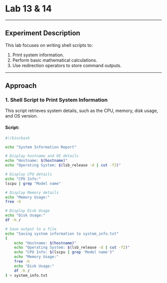 # Lab 13 & 14

---

## Experiment Description
This lab focuses on writing shell scripts to:
1. Print system information.
2. Perform basic mathematical calculations.
3. Use redirection operators to store command outputs.

---

## Approach

### 1. Shell Script to Print System Information
This script retrieves system details, such as the CPU, memory, disk usage, and OS version.

#### Script:
```bash
#!/bin/bash

echo "System Information Report"

# Display hostname and OS details
echo "Hostname: $(hostname)"
echo "Operating System: $(lsb_release -d | cut -f2)"

# Display CPU details
echo "CPU Info:"
lscpu | grep "Model name"

# Display Memory details
echo "Memory Usage:"
free -h

# Display Disk Usage
echo "Disk Usage:"
df -h /

# Save output to a file
echo "Saving system information to system_info.txt"
(
    echo "Hostname: $(hostname)"
    echo "Operating System: $(lsb_release -d | cut -f2)"
    echo "CPU Info: $(lscpu | grep 'Model name')"
    echo "Memory Usage:"
    free -h
    echo "Disk Usage:"
    df -h /
) > system_info.txt
